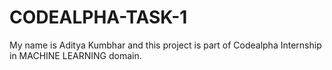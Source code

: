# CODEALPHA-TASK-1

My name is Aditya Kumbhar and this project is part of Codealpha Internship in MACHINE LEARNING domain.
